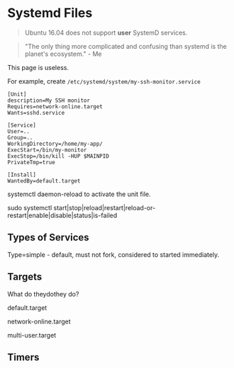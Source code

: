 # Systemd Files

> Ubuntu 16.04 does not support **user** SystemD services.

> "The only thing more complicated and confusing than systemd is the planet's ecosystem." - Me

This page is useless.

For example, create `/etc/systemd/system/my-ssh-monitor.service`

```
[Unit]
description=My SSH monitor
Requires=network-online.target
Wants=sshd.service

[Service]
User=..
Group=..
WorkingDirectory=/home/my-app/
ExecStart=/bin/my-monitor
ExecStop=/bin/kill -HUP $MAINPID
PrivateTmp=true

[Install]
WantedBy=default.target
```

systemctl daemon-reload to activate the unit file.

sudo systemctl start\|stop\|reload\|restart\|reload-or-restart\|enable\|disable\|status\|is-failed

## Types of Services

Type=simple - default, must not fork, considered to started immediately.

## Targets

What do theydothey do?

default.target

network-online.target

multi-user.target

## Timers



